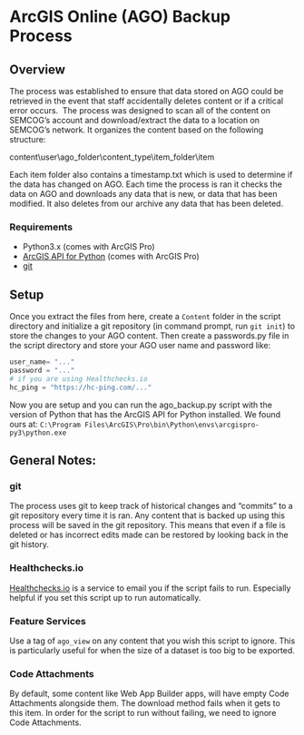 # ArcGIS Online (AGO) Backup Process

## Overview
The process was established to ensure that data stored on AGO could be retrieved in the event that staff accidentally deletes content or if a critical error occurs.  The process was designed to scan all of the content on SEMCOG’s account and download/extract the data to a location on SEMCOG’s network. It organizes the content based on the following structure:

content\user\ago_folder\content_type\item_folder\item

Each item folder also contains a timestamp.txt which is used to determine if the data has changed on AGO. Each time the process is ran it checks the data on AGO and downloads any data that is new, or data that has been modified. It also deletes from our archive any data that has been deleted. 


### Requirements
+ Python3.x (comes with ArcGIS Pro)
+ [ArcGIS API for Python](https://developers.arcgis.com/python/guide/install-and-set-up/) (comes with ArcGIS Pro)
+ [git](https://git-scm.com/download/win)


## Setup

Once you extract the files from here, create a `Content` folder in the script directory and initialize a git repository (in command prompt, run `git init`) to store the changes to your AGO content. Then create a passwords.py file in the script directory and store your AGO user name and password like:

```python
user_name= "..."
password = "..."
# if you are using Healthchecks.io
hc_ping = "https://hc-ping.com/..."
```

Now you are setup and you can run the ago_backup.py script with the version of Python that has the ArcGIS API for Python installed. We found ours at: `C:\Program Files\ArcGIS\Pro\bin\Python\envs\arcgispro-py3\python.exe`


## General Notes:

### git
The process uses git to keep track of historical changes and “commits” to a git repository every time it is ran. Any content that is backed up using this process will be saved in the git repository. This means that even if a file is deleted or has incorrect edits made can be restored by looking back in the git history.

### Healthchecks.io
[Healthchecks.io](https://www.Healthchecks.io) is a service to email you if the script fails to run. Especially helpful if you set this script up to run automatically.

### Feature Services 
Use a tag of `ago_view` on any content that you wish this script to ignore. This is particularly useful for when the size of a dataset is too big to be exported. 

### Code Attachments
By default, some content like Web App Builder apps, will have empty Code Attachments alongside them. The download method fails when it gets to this item. In order for the script to run without failing, we need to ignore Code Attachments. 
